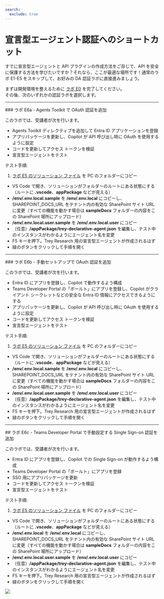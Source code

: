 ```yaml
---
search:
  exclude: true
---
```

# 宣言型エージェント認証へのショートカット

すでに宣言型エージェントと API プラグインの作成方法をご存じで、API を安全に保護する方法を学びたいですか？それなら、ここが最適な場所です！通常のラボ  E1-E5  をスキップして、お好みの  DA 認証ラボに直接進みましょう。

まずは開発環境を整えるために [ラボ E0](../extend-m365-copilot/00-prerequisites.md) を完了してください。  
その後、次のいずれかの認証ラボを選択します。

<hr />
### ラボ E6a - Agents Toolkit で OAuth 認証を追加

このラボでは、受講者が次を行います。

  - Agents Toolkit ディレクティブを追加して Entra ID アプリケーションを登録
  - アプリパッケージを更新し、Copilot が API 呼び出し時に OAuth を使用するように設定
  - コードを更新してアクセス トークンを検証
  - 宣言型エージェントをテスト

テスト手順:
    
  1. [ラボ E5 のソリューション ファイル](https://github.com/microsoft/copilot-camp/tree/main/src/extend-m365-copilot/path-e-lab05-add-adaptive-cards/trey-research-lab05-END) を PC のフォルダーにコピー
  - VS Code で開き、ソリューションがフォルダーのルートにある状態にする（ルートに **.vscode**、**appPackage** などが見える）
  - **/env/.env.local.sample** を **/env/.env.local** にコピーし、SHAREPOINT_DOCS_URL をテナント内の有効な SharePoint サイト URL に変更（すべての機能を動かす場合は **sampleDocs** フォルダーの内容をこの SharePoint 場所にアップロード）
  - **/env/.env.local.user.sample** を **/env/.env.local.user** にコピー
  - （任意）**/appPackage/trey-declarative-agent.json** を編集し、テスト中のインスタンスがわかるようにエージェント名を変更
  - F5 キーを押下。Trey Research 用の宣言型エージェントが作成されるはず
  - 緑のボタンをクリックして手順を開く  
  <cc-next url="../06a-add-authentication-ttk" label="ラボ E6a - Agents Toolkit で OAuth"/>

<hr />
### ラボ E6b - 手動セットアップで OAuth 認証を追加

このラボでは、受講者が次を行います。

  - Entra ID にアプリを登録し、Copilot で動作するよう構成
  - Teams Developer Portal の「ボールト」にアプリを登録し、Copilot がクライアント シークレットなどの安全な Entra ID 情報にアクセスできるようにする
  - アプリパッケージを更新し、Copilot が API 呼び出し時に OAuth を使用するように設定
  - コードを更新してアクセス トークンを検証
  - 宣言型エージェントをテスト

テスト手順:
    
  1. [ラボ E5 のソリューション ファイル](https://github.com/microsoft/copilot-camp/tree/main/src/extend-m365-copilot/path-e-lab05-add-adaptive-cards/trey-research-lab05-END) を PC のフォルダーにコピー
  - VS Code で開き、ソリューションがフォルダーのルートにある状態にする（ルートに **.vscode**、**appPackage** などが見える）
  - **/env/.env.local.sample** を **/env/.env.local** にコピーし、SHAREPOINT_DOCS_URL をテナント内の有効な SharePoint サイト URL に変更（すべての機能を動かす場合は **sampleDocs** フォルダーの内容をこの SharePoint 場所にアップロード）
  - **/env/.env.local.user.sample** を **/env/.env.local.user** にコピー
  - （任意）**/appPackage/trey-declarative-agent.json** を編集し、テスト中のインスタンスがわかるようにエージェント名を変更
  - F5 キーを押下。Trey Research 用の宣言型エージェントが作成されるはず
  - 緑のボタンをクリックして手順を開く  
  <cc-next url="../06b-add-authentication" label="ラボ E6b - 手動セットアップで OAuth"/>

<hr />
## ラボ E6c - Teams Developer Portal で手動設定する Single Sign-on 認証を追加

このラボでは、受講者が次を行います。

  - Entra ID にアプリを登録し、Copilot での Single Sign-on が動作するよう構成
  - Teams Developer Portal の「ボールト」にアプリを登録
  - SSO 用にアプリパッケージを更新
  - コードを更新してアクセス トークンを検証
  - 宣言型エージェントをテスト

テスト手順:

  1. [ラボ E5 のソリューション ファイル](https://github.com/microsoft/copilot-camp/tree/main/src/extend-m365-copilot/path-e-lab05-add-adaptive-cards/trey-research-lab05-END) を PC のフォルダーにコピー
  - VS Code で開き、ソリューションがフォルダーのルートにある状態にする（ルートに **.vscode**、**appPackage** などが見える）
  - **/env/.env.local** を **/env/.env.local** にコピーし、SHAREPOINT_DOCS_URL をテナント内の有効な SharePoint サイト URL に変更（すべての機能を動かす場合は **sampleDocs** フォルダーの内容をこの SharePoint 場所にアップロード）
  - **/env/.env.local.user.sample** を **/env/.env.local.user** にコピー
  - （任意）**/appPackage/trey-declarative-agent.json** を編集し、テスト中のインスタンスがわかるようにエージェント名を変更
  - F5 キーを押下。Trey Research 用の宣言型エージェントが作成されるはず
  - 緑のボタンをクリックして手順を開く  
    <cc-next url="../06c-add-sso" label="ラボ E6c - Single Sign-on"/>

<img src="https://m365-visitor-stats.azurewebsites.net/copilot-camp/extend-m365-copilot/auth--ja" />